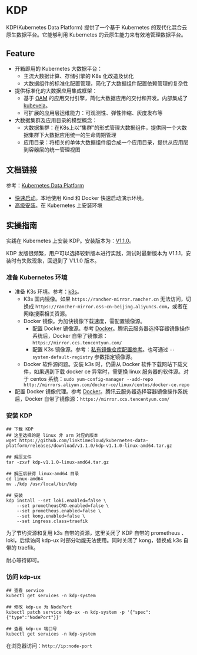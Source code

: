 # KDP

KDP(Kubernetes Data Platform) 提供了一个基于 Kubernetes 的现代化混合云原生数据平台。它能够利用 Kubernetes 的云原生能力来有效地管理数据平台。

## Feature

- 开箱即用的 Kubernetes 大数据平台：
  - 主流大数据计算、存储引擎的 K8s 化改造及优化
  - 大数据组件的标准化配置管理，简化了大数据组件配置依赖管理的复杂性
- 提供标准化的大数据应用集成框架：
  - 基于 [OAM](https://oam.dev/) 的应用交付引擎，简化大数据应用的交付和开发。内部集成了 [kubevela](https://kubevela.net/zh/)。
  - 可扩展的应用层运维能力：可观测性、弹性伸缩、灰度发布等
- 大数据集群及应用目录的模型概念：
  - 大数据集群：在K8s上以“集群”的形式管理大数据组件，提供同一个大数据集群下大数据应用统一的生命周期管理
  - 应用目录：将相关的单体大数据组件组合成一个应用目录，提供从应用层到容器层的统一管理视图

## 文档链接

参考：[Kubernetes Data Platform](https://linktimecloud.github.io/kubernetes-data-platform/)

* [快速启动](https://linktimecloud.github.io/kubernetes-data-platform/docs/zh/getting-started/quick-start.html)。本地使用 Kind 和 Docker 快速启动演示环境。
* [高级安装](https://linktimecloud.github.io/kubernetes-data-platform/docs/zh/getting-started/advanced-install.html)。在 Kubernetes 上安装环境

## 实操指南

实践在 Kubernetes 上安装 KDP。安装版本为：[V1.1.0](https://github.com/linktimecloud/kubernetes-data-platform/releases/tag/v1.1.0)。

KDP 发版很频繁，用户可以选择较新版本进行实践，测试时最新版本为 V1.1.1，安装时有失败现象，回退到了 V1.1.0 版本。

### 准备 Kubernetes 环境

* 准备 K3s 环境。参考：[k3s](../env/install/k3s.md)。
  * K3s 国内镜像。如果 `https://rancher-mirror.rancher.cn` 无法访问，切换成 `https://rancher-mirror.oss-cn-beijing.aliyuncs.com`，或者在网络搜索相关资源。
  * Docker 镜像。为加快镜像下载速度，需配置镜像源。
    * 配置 Docker 镜像源。参考 [Docker](../../../env/proxy/docker.md)。腾讯云服务器选择容器镜像操作系统后，Docker 自带了镜像源：`https://mirror.ccs.tencentyun.com/`
    * 配置 K3s 镜像源。参考：[私有镜像仓库配置参考](https://docs.rancher.cn/docs/k3s/installation/private-registry/_index/#%E9%87%8D%E5%86%99)。也可通过 `--system-default-registry` 参数指定镜像源。
  * Docker 软件源问题。安装 k3s 时，仍需从 Docker 软件下载网站下载文件，如果遇到下载 docker ce 异常时，需更换 linux 服务器的软件源。对于 centos 系统：`sudo yum-config-manager --add-repo http://mirrors.aliyun.com/docker-ce/linux/centos/docker-ce.repo `
* 配置 Docker 镜像代理。参考 [Docker](../../../env/proxy/docker.md)。腾讯云服务器选择容器镜像操作系统后，Docker 自带了镜像源：`https://mirror.ccs.tencentyun.com/`

### 安装 KDP

```shell
## 下载 KDP
## 这里选择的是 linux 非 arm 对应的版本
wget https://github.com/linktimecloud/kubernetes-data-platform/releases/download/v1.1.0/kdp-v1.1.0-linux-amd64.tar.gz

## 解压文件
tar -zxvf kdp-v1.1.0-linux-amd64.tar.gz

## 解压后获得 linux-amd64 目录
cd linux-amd64
mv ./kdp /usr/local/bin/kdp

## 安装
kdp install --set loki.enabled=false \
	--set prometheusCRD.enabled=false \
	--set prometheus.enabled=false \
	--set kong.enabled=false \
	--set ingress.class=traefik
```

为了节约资源和复用 k3s 自带的资源，这里关闭了 KDP 自带的 prometheus 、loki，后续访问 kdp-ux 时部分功能无法使用。同时关闭了 kong，替换成 k3s 自带的 traefik。

耐心等待即可。

### 访问 kdp-ux

```shell
## 查看 service
kubectl get services -n kdp-system

## 修改 kdp-ux 为 NodePort
kubectl patch service kdp-ux -n kdp-system -p '{"spec":{"type":"NodePort"}}'

## 查看 kdp-ux 端口号
kubectl get services -n kdp-system
```

在浏览器访问：`http://ip:node-port`